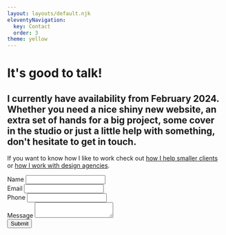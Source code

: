 ```yaml
---
layout: layouts/default.njk
eleventyNavigation:
  key: Contact
  order: 3
theme: yellow
---
```

<div class="left">
<h1>It's good to talk!</h1>

</div>
<div class="calling-card">
<div>
<h2>I currently have availability from February 2024. Whether you need a nice shiny new website, an extra set of hands for a big project, some cover in the studio or just a little help with something, don't hesitate to get in touch.</h2>
<p>If you want to know how I like to work check out  <a href="/my-process/">how I help smaller clients</a> or <a href="/design-agencies/">how I work with design agencies</a>.</p>
</div>
</div>

<form class="contact-form" name="contact-form" method="POST" data-netlify="true">
<input type="hidden" name="form-name" value="contact">

<div data-role="row">
<label for="contact-name">Name</label>
<input type="text" id="contact-name">
</div>

<div data-role="row">
<label for="contact-email">Email</label>
<input type="email" id="contact-email">
</div>

<div data-role="row">
<label for="contact-tel">Phone</label>
<input type="tel" id="contact-tel">
</div>

<div data-role="row">
<label for="contact-message">Message</label>
<textarea id="contact-message"></textarea>
</div>

<div data-align="center">
<button type="submit">Submit</button>
</div>

</form>



